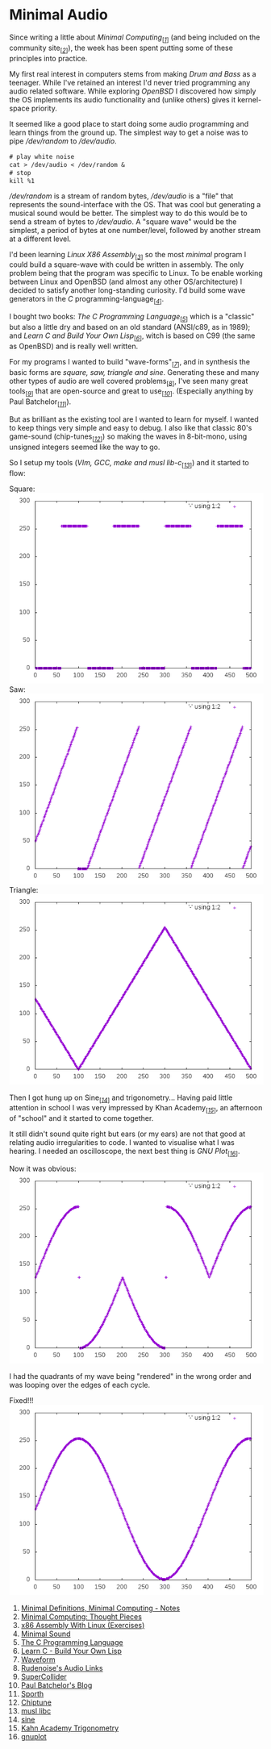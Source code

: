 # Minimal Audio

Since writing a little about _Minimal
Computing_<sub>[_[1](#ref1)_]</sub> (and being included on the
community site<sub>[_[2](#ref2)_]</sub>), the week has been spent
putting some of these principles into practice.

My first real interest in computers stems from making _Drum and Bass_
as a teenager. While I've retained an interest I'd never tried
programming any audio related software. While exploring _OpenBSD_ I
discovered how simply the OS implements its audio functionality and
(unlike others) gives it kernel-space priority.

It seemed like a good place to start doing some audio programming and
learn things from the ground up. The simplest way to get a noise was
to pipe _/dev/random_ to _/dev/audio_.

```ksh
# play white noise
cat > /dev/audio < /dev/random &
# stop
kill %1
```

_/dev/random_ is a stream of random bytes, _/dev/audio_ is a "file"
that represents the sound-interface with the OS. That was cool but
generating a musical sound would be better. The simplest way to do
this would be to send a stream of bytes to _/dev/audio_. A "square
wave" would be the simplest, a period of bytes at one number/level,
followed by another stream at a different level.

I'd been learning _Linux X86 Assembly_<sub>[_[3](#ref3)_]</sub> so
the most _minimal_ program I could build a square-wave with could be
written in assembly. The only problem being that the program was
specific to Linux. To be enable working between Linux and OpenBSD
(and almost any other OS/architecture) I decided to satisfy another
long-standing curiosity. I'd build some wave generators in the _C_
programming-language<sub>[_[4](#ref4)_]</sub>.


I bought two books: _The C Programming
Language_<sub>[_[5](#ref5)_]</sub> which is a "classic" but also a
little dry and based on an old standard (ANSI/c89, as in 1989); and
_Learn C and Build Your Own Lisp_<sub>[_[6](#ref6)_]</sub>, witch is
based on C99 (the same as OpenBSD) and is really well written.

For my programs I wanted to build
"wave-forms"<sub>[_[7](#ref7)_]</sub>, and in synthesis the basic
forms are _square, saw, triangle and sine_. Generating these and many
other types of audio are well covered
problems<sub>[_[8](#ref8)_]</sub>, I've seen many great
tools<sub>[_[9](#ref9)_]</sub> that are open-source and great to
use<sub>[_[10](#ref10)_]</sub>. (Especially anything by Paul
Batchelor<sub>[_[11](#ref11)_]</sub>).


But as brilliant as the existing tool are I wanted to learn for
myself. I wanted to keep things very simple and easy to debug. I also
like that classic 80's game-sound
(chip-tunes<sub>[_[12](#ref12)_]</sub>) so making the waves in
8-bit-mono, using unsigned integers seemed like the way to go.

So I setup my tools (_VIm, GCC, make and musl lib-c_<sub>[_[13](#ref13)_]</sub>) and it started to flow:

Square:
![Square Wave](./img/square.gif)
Saw:
![Saw Wave](./img/saw.gif)
Triangle:
![Triangle Wave](./img/triangle.gif)

Then I got hung up on Sine<sub>[_[14](#ref14)_]</sub> and
trigonometry... Having paid little attention in school I was very
impressed by Khan Academy<sub>[_[15](#ref15)_]</sub>, an afternoon of
"school" and it started to come together.

It still didn't sound quite right but ears (or my ears) are not that
good at relating audio irregularities to code. I wanted to visualise
what I was hearing. I needed an oscilloscope, the next best thing is
_GNU Plot_<sub>[_[16](#ref16)_]</sub>.

Now it was obvious:
![Broken Sine Wave](./img/badSine.gif)

I had the quadrants of my wave being "rendered" in the wrong order
and was looping over the edges of each cycle.

Fixed!!!
![Sine Wave](./img/sine.gif)

1. <a id="ref1"></a> [Minimal Definitions, Minimal Computing - Notes](http://rudenoise.uk/md-mc-notes.html)
2. <a id="ref2"></a> [Minimal Computing: Thought Pieces](http://go-dh.github.io/mincomp/thoughts/)
3. <a id="ref3"></a> [x86 Assembly With Linux (Exercises)](https://github.com/rudenoise/x86AssemblyWithLinux)
4. <a id="ref4"></a> [Minimal Sound](https://github.com/rudenoise/minimalSound)
5. <a id="ref5"></a> [The C Programming Language](https://en.wikipedia.org/wiki/The_C_Programming_Language)
6. <a id="ref6"></a> [Learn C - Build Your Own Lisp](http://www.buildyourownlisp.com/)
7. <a id="ref7"></a> [Waveform](https://en.wikipedia.org/wiki/Waveform)
8. <a id="ref8"></a> [Rudenoise's Audio Links](https://pinboard.in/u:rudenoise/t:audio/)
9. <a id="ref9"></a> [SuperCollider](http://www.audiosynth.com/)
10. <a id="ref10"></a> [Paul Batchelor's Blog](http://paulbatchelor.github.io/blog/)
11. <a id="ref11"></a> [Sporth](https://paulbatchelor.github.io/proj/sporth)
12. <a id="ref12"></a> [Chiptune](https://en.wikipedia.org/wiki/Chiptune)
13. <a id="ref13"></a> [musl libc](https://www.musl-libc.org)
14. <a id="ref14"></a> [sine](https://en.wikipedia.org/wiki/Sine)
15. <a id="ref15"></a> [Kahn Academy Trigonometry](https://www.khanacademy.org/math/trigonometry/trigonometry-right-triangles/intro-to-the-trig-ratios/v/basic-trigonometry-ii)
16. <a id="ref16"></a> [gnuplot](http://gnuplot.sourceforge.net/)

